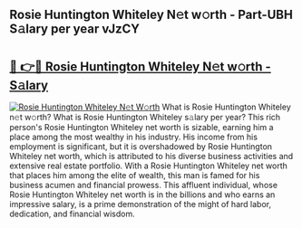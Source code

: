 ## Rosie Huntington Whiteley N𝚎t w𝚘rth - Part-UBH S𝚊lary per year vJzCY

# <h2><a href="http://gc21qtl.nevu.top/?p=Rosie+Huntington+Whiteley">🔗 👉🔴 Rosie Huntington Whiteley N𝚎t w𝚘rth - S𝚊lary</a></h2>

[![Rosie Huntington Whiteley N𝚎t W𝚘rth](https://i.imgur.com/Oavwk0R.jpeg)](http://gc21qtl.nevu.top/?p=Rosie+Huntington+Whiteley)
What is Rosie Huntington Whiteley n𝚎t w𝚘rth? What is Rosie Huntington Whiteley s𝚊lary per year?
This rich person's Rosie Huntington Whiteley net worth is sizable, earning him a place among the most wealthy in his industry. His income from his employment is significant, but it is overshadowed by Rosie Huntington Whiteley net worth, which is attributed to his diverse business activities and extensive real estate portfolio. With a Rosie Huntington Whiteley net worth that places him among the elite of wealth, this man is famed for his business acumen and financial prowess. This affluent individual, whose Rosie Huntington Whiteley net worth is in the billions and who earns an impressive salary, is a prime demonstration of the might of hard labor, dedication, and financial wisdom.
